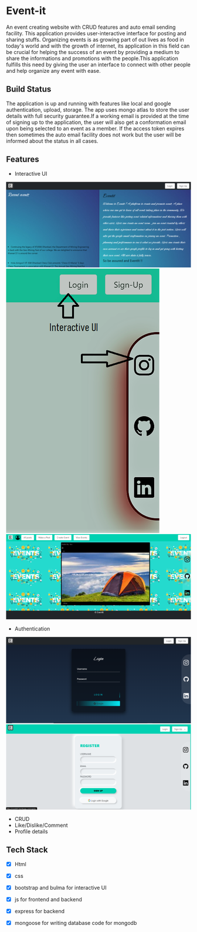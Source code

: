 # Event-it
An event creating website with CRUD features and auto email sending facility.
This application provides user-interactive interface for posting and sharing stuffs. Organizing events is as growing part of out lives as food in today's world and with the growth of internet, its application in this field can be crucial for helping the success of an event by providing a medium to share the informations and promotions with the people.This application fulfills this need by giving the user an interface to connect with other people and help organize any event with ease.

## Build Status
The application is up and running with features like local and google authentication, upload, storage. The app uses mongo atlas to store the user details with full security guarantee.If a working email is provided at the time of signing up to the application, the user will also get a conformation email upon being selected to an event as a member. If the access token expires then sometimes the auto email facility does not work but the user will be informed about the status in all cases.

## Features
* Interactive UI
<img src="public/images/Screenshot (67).png">
<img src="public/images/Screenshot (70).png">
<img src="public/images/Screenshot (94).png">

* Authentication
<img src="public/images/Screenshot (68).png">
<img src="public/images/Screenshot (69).png">

* CRUD
* Like/Dislike/Comment
* Profile details

## Tech Stack
- [x] Html
- [x] css
- [x] bootstrap and bulma for interactive UI
- [x] js for frontend and backend
- [x] express for backend
- [x] mongoose for writing database code for mongodb

